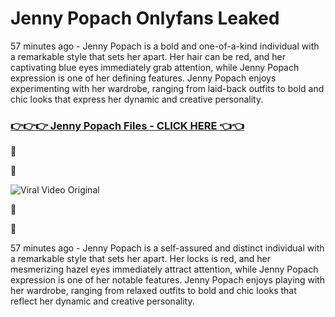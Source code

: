 # Jenny Popach Onlyfans Leaked

<p>57 minutes ago - Jenny Popach is a bold and one-of-a-kind individual with a remarkable style that sets her apart. Her hair can be red, and her captivating blue eyes immediately grab attention, while Jenny Popach expression is one of her defining features. Jenny Popach enjoys experimenting with her wardrobe, ranging from laid-back outfits to bold and chic looks that express her dynamic and creative personality.</p><p>
<h3><a href="https://fansleaks.com-getfree.pro/jenny-popach" rel="nofollow">👉👉👉 Jenny Popach Files - CLICK HERE 👈👈</a></h3>
<p>🔻</p>
<p>🔻</p> <p>
<a href="https://fansleaks.com-getfree.pro/jenny-popach" rel="nofollow"><img src="https://i.imgur.com/0ZbtXZ5.gif" alt="Viral Video Original" style="max-width: 100%; display: inline-block;" data-target="animated-image.originalImage"></a>
<p>🔻</p>
<p>🔻</p> <p>57 minutes ago - Jenny Popach is a self-assured and distinct individual with a remarkable style that sets her apart. Her locks is red, and her mesmerizing hazel eyes immediately attract attention, while Jenny Popach expression is one of her notable features. Jenny Popach enjoys playing with her wardrobe, ranging from relaxed outfits to bold and chic looks that reflect her dynamic and creative personality.</p>